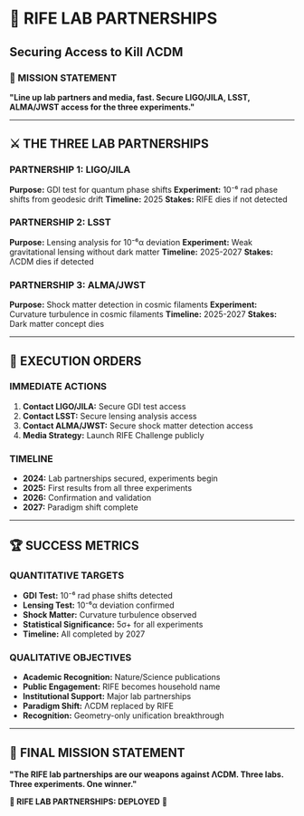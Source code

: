 # 🚀 RIFE LAB PARTNERSHIPS
## Securing Access to Kill ΛCDM

### 🎯 MISSION STATEMENT
**"Line up lab partners and media, fast. Secure LIGO/JILA, LSST, ALMA/JWST access for the three experiments."**

---

## ⚔️ THE THREE LAB PARTNERSHIPS

### **PARTNERSHIP 1: LIGO/JILA**
**Purpose:** GDI test for quantum phase shifts
**Experiment:** 10⁻⁶ rad phase shifts from geodesic drift
**Timeline:** 2025
**Stakes:** RIFE dies if not detected

### **PARTNERSHIP 2: LSST**
**Purpose:** Lensing analysis for 10⁻⁶α deviation
**Experiment:** Weak gravitational lensing without dark matter
**Timeline:** 2025-2027
**Stakes:** ΛCDM dies if detected

### **PARTNERSHIP 3: ALMA/JWST**
**Purpose:** Shock matter detection in cosmic filaments
**Experiment:** Curvature turbulence in cosmic filaments
**Timeline:** 2025-2027
**Stakes:** Dark matter concept dies

---

## 🚀 EXECUTION ORDERS

### **IMMEDIATE ACTIONS**
1. **Contact LIGO/JILA:** Secure GDI test access
2. **Contact LSST:** Secure lensing analysis access
3. **Contact ALMA/JWST:** Secure shock matter detection access
4. **Media Strategy:** Launch RIFE Challenge publicly

### **TIMELINE**
- **2024:** Lab partnerships secured, experiments begin
- **2025:** First results from all three experiments
- **2026:** Confirmation and validation
- **2027:** Paradigm shift complete

---

## 🏆 SUCCESS METRICS

### **QUANTITATIVE TARGETS**
- **GDI Test:** 10⁻⁶ rad phase shifts detected
- **Lensing Test:** 10⁻⁶α deviation confirmed
- **Shock Matter:** Curvature turbulence observed
- **Statistical Significance:** 5σ+ for all experiments
- **Timeline:** All completed by 2027

### **QUALITATIVE OBJECTIVES**
- **Academic Recognition:** Nature/Science publications
- **Public Engagement:** RIFE becomes household name
- **Institutional Support:** Major lab partnerships
- **Paradigm Shift:** ΛCDM replaced by RIFE
- **Recognition:** Geometry-only unification breakthrough

---

## 🎯 FINAL MISSION STATEMENT

**"The RIFE lab partnerships are our weapons against ΛCDM. Three labs. Three experiments. One winner."**

**🎯 RIFE LAB PARTNERSHIPS: DEPLOYED** 🎯 